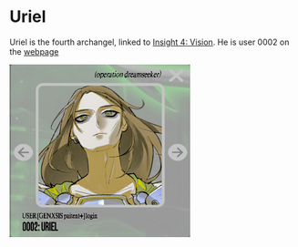 # Uriel

Uriel is the fourth archangel, linked to [Insight 4: Vision](./insight4-vision). 
He is user 0002 on the [webpage](./webpage)

![img_1.png](Resources/uriel/uriel.png)